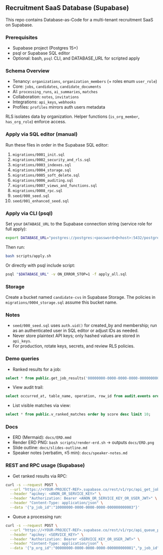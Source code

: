 ## Recruitment SaaS Database (Supabase)

This repo contains Database-as-Code for a multi-tenant recruitment SaaS on Supabase.

### Prerequisites
- Supabase project (Postgres 15+)
- psql or Supabase SQL editor
- Optional: bash, `psql` CLI, and DATABASE_URL for scripted apply

### Schema Overview
- Tenancy: `organizations`, `organization_members` (+ roles enum `user_role`)
- Core: `jobs`, `candidates`, `candidate_documents`
- AI: `processing_runs`, `ai_summaries`, `matches`
- Collaboration: `notes`, `invitations`
- Integrations: `api_keys`, `webhooks`
- Profiles: `profiles` mirrors auth users metadata

RLS isolates data by organization. Helper functions (`is_org_member`, `has_org_role`) enforce access.

### Apply via SQL editor (manual)
Run these files in order in the Supabase SQL editor:
1. `migrations/0001_init.sql`
2. `migrations/0002_security_and_rls.sql`
3. `migrations/0003_indexes.sql`
4. `migrations/0004_storage.sql`
5. `migrations/0005_soft_delete.sql`
6. `migrations/0006_auditing.sql`
7. `migrations/0007_views_and_functions.sql`
8. `migrations/0008_rpc.sql`
9. `seed/000_seed.sql`
10. `seed/001_enhanced_seed.sql`

### Apply via CLI (psql)
Set your `DATABASE_URL` to the Supabase connection string (service role for full apply):

```bash
export DATABASE_URL="postgres://postgres:<password>@<host>:5432/postgres?sslmode=require"
```

Then run:

```bash
bash scripts/apply.sh
```

Or directly with psql include script:

```bash
psql "$DATABASE_URL" -v ON_ERROR_STOP=1 -f apply_all.sql
```

### Storage
Create a bucket named `candidate-cvs` in Supabase Storage. The policies in `migrations/0004_storage.sql` assume this bucket name.

### Notes
- `seed/000_seed.sql` uses `auth.uid()` for created_by and membership; run as an authenticated user in SQL editor or adjust IDs as needed.
- Never store plaintext API keys; only hashed values are stored in `api_keys`.
- For production, rotate keys, secrets, and review RLS policies.

### Demo queries
- Ranked results for a job:
```sql
select * from public.get_job_results('00000000-0000-0000-0000-000000000001','10000000-0000-0000-0000-000000000003');
```
- View audit trail:
```sql
select occurred_at, table_name, operation, row_id from audit.events order by occurred_at desc limit 20;
```
- List visible matches via view:
```sql
select * from public.v_ranked_matches order by score desc limit 10;
```

### Docs
- ERD (Mermaid): `docs/ERD.mmd`
- Render ERD PNG: `bash scripts/render-erd.sh` → outputs `docs/ERD.png`
- Slide outline: `docs/slides-outline.md`
- Speaker notes (verbatim, ≤5 min): `docs/speaker-notes.md`

### REST and RPC usage (Supabase)
- Get ranked results via RPC:
```bash
curl -s --request POST \
  --url "https://<YOUR-PROJECT-REF>.supabase.co/rest/v1/rpc/api_get_job_results" \
  --header "apikey: <ANON_OR_SERVICE_KEY>" \
  --header "Authorization: Bearer <ANON_OR_SERVICE_KEY_OR_USER_JWT>" \
  --header "Content-Type: application/json" \
  --data '{"p_job_id":"10000000-0000-0000-0000-000000000003"}'
```
- Queue a processing run:
```bash
curl -s --request POST \
  --url "https://<YOUR-PROJECT-REF>.supabase.co/rest/v1/rpc/api_queue_processing_run" \
  --header "apikey: <SERVICE_KEY>" \
  --header "Authorization: Bearer <SERVICE_KEY_OR_USER_JWT>" \
  --header "Content-Type: application/json" \
  --data '{"p_org_id":"00000000-0000-0000-0000-000000000001","p_job_id":"10000000-0000-0000-0000-000000000003"}'
```


